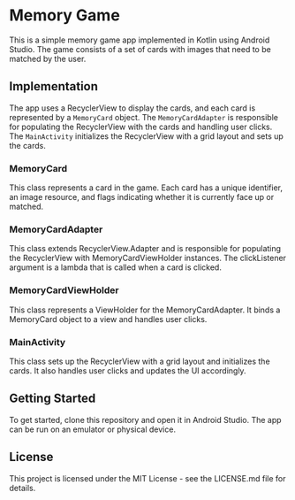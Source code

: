 # Memory Game

This is a simple memory game app implemented in Kotlin using Android Studio. The game consists of a set of cards with images that need to be matched by the user. 

## Implementation

The app uses a RecyclerView to display the cards, and each card is represented by a `MemoryCard` object. The `MemoryCardAdapter` is responsible for populating the RecyclerView with the cards and handling user clicks. The `MainActivity` initializes the RecyclerView with a grid layout and sets up the cards.

### MemoryCard

This class represents a card in the game. Each card has a unique identifier, an image resource, and flags indicating whether it is currently face up or matched. 

### MemoryCardAdapter

This class extends RecyclerView.Adapter and is responsible for populating the RecyclerView with MemoryCardViewHolder instances. The clickListener argument is a lambda that is called when a card is clicked. 

### MemoryCardViewHolder

This class represents a ViewHolder for the MemoryCardAdapter. It binds a MemoryCard object to a view and handles user clicks. 

### MainActivity

This class sets up the RecyclerView with a grid layout and initializes the cards. It also handles user clicks and updates the UI accordingly.

## Getting Started

To get started, clone this repository and open it in Android Studio. The app can be run on an emulator or physical device.

## License

This project is licensed under the MIT License - see the LICENSE.md file for details.
